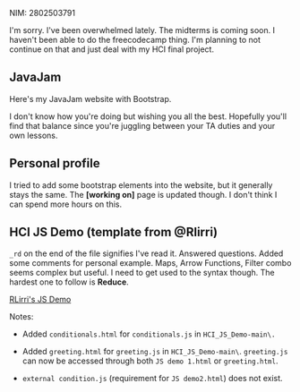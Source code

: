 NIM: 2802503791

I'm sorry. I've been overwhelmed lately. The midterms is coming soon. I haven't been able to do the freecodecamp thing. I'm planning to not continue on that and just deal with my HCI final project.

## JavaJam

Here's my JavaJam website with Bootstrap.

I don't know how you're doing but wishing you all the best. Hopefully you'll find that balance since you're juggling between your TA duties and your own lessons.

## Personal profile

I tried to add some bootstrap elements into the website, but it generally stays the same. The **[working on]** page is updated though. I don't think I can spend more hours on this.

## HCI JS Demo (template from @Rlirri)

`_rd` on the end of the file signifies I've read it. Answered questions. Added some comments for personal example. Maps, Arrow Functions, Filter combo seems complex but useful. I need to get used to the syntax though. The hardest one to follow is **Reduce**.

[RLirri&#39;s JS Demo](https://github.com/RLirri/HCI_JS_Demo "Github link")

Notes:

* Added `conditionals.html` for `conditionals.js` in `HCI_JS_Demo-main\.`
* Added `greeting.html` for `greeting.js` in `HCI_JS_Demo-main\`. `greeting.js` can now be accessed through both `JS demo 1.html` or `greeting.html`.

* `external condition.js` (requirement for `JS demo2.html`) does not exist.
